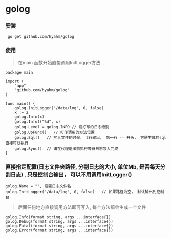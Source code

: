 # golog
### 安装
```
 go get github.com/hyahm/golog
```

### 使用
> 在main 函数开始直接调用InitLogger方法  
```
package main

import (
	"app"
	"github.com/hyahm/golog"
)

func main() {
	golog.InitLogger("/data/log", 0, false)
	x := 2
	golog.Info(x)
	golog.Infof("%d", x)
	golog.Level = golog.INFO // 设打印的日志级别
	golog.UpFunc()   // 打印调用的方法位置
	golog.Sql()   // 写入文件的时候， 2行输出， 第一行 -- 开头， 方便生成的sql直接可以执行
	golog.Sync()  // 请在代理退出前执行等待日志写入完成
}
```
### 直接指定配置(日志文件夹路径, 分割日志的大小, 单位Mb, 是否每天分割日志)  , 只是控制台输出， 可以不用调用InitLogger()
```
golog.Name = "", 设置日志文件名
golog.InitLogger("/data/log", 0, false)   // 如果路径为空， 默认输出到控制台
```

> 后面任何地方直接调用方法即可写入, 每个方法都会生成一个文件   
```
golog.Info(format string, args ...interface{})
golog.Debug(format string, args ...interface{})
golog.Fatal(format string, args ...interface{})
golog.Error(format string, args ...interface{})
```


